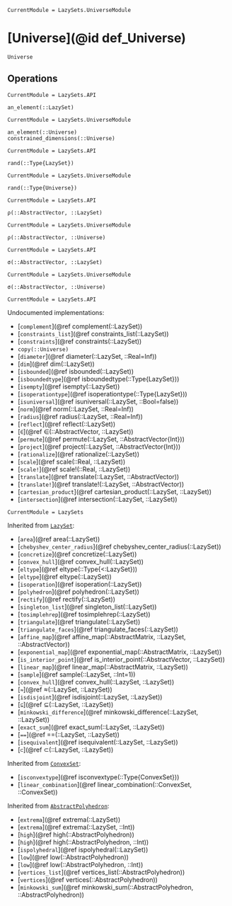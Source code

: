 ```@meta
CurrentModule = LazySets.UniverseModule
```

# [Universe](@id def_Universe)

```@docs
Universe
```

## Operations

```@meta
CurrentModule = LazySets.API
```
```@docs; canonical=false
an_element(::LazySet)
```
```@meta
CurrentModule = LazySets.UniverseModule
```
```@docs
an_element(::Universe)
constrained_dimensions(::Universe)
```
```@meta
CurrentModule = LazySets.API
```
```@docs; canonical=false
rand(::Type{LazySet})
```
```@meta
CurrentModule = LazySets.UniverseModule
```
```@docs
rand(::Type{Universe})
```
```@meta
CurrentModule = LazySets.API
```
```@docs; canonical=false
ρ(::AbstractVector, ::LazySet)
```
```@meta
CurrentModule = LazySets.UniverseModule
```
```@docs
ρ(::AbstractVector, ::Universe)
```
```@meta
CurrentModule = LazySets.API
```
```@docs; canonical=false
σ(::AbstractVector, ::LazySet)
```
```@meta
CurrentModule = LazySets.UniverseModule
```
```@docs
σ(::AbstractVector, ::Universe)
```

```@meta
CurrentModule = LazySets.API
```

Undocumented implementations:

* [`complement`](@ref complement(::LazySet))
* [`constraints_list`](@ref constraints_list(::LazySet))
* [`constraints`](@ref constraints(::LazySet))
* `copy(::Universe)`
* [`diameter`](@ref diameter(::LazySet, ::Real=Inf))
* [`dim`](@ref dim(::LazySet))
* [`isbounded`](@ref isbounded(::LazySet))
* [`isboundedtype`](@ref isboundedtype(::Type{LazySet}))
* [`isempty`](@ref isempty(::LazySet))
* [`isoperationtype`](@ref isoperationtype(::Type{LazySet}))
* [`isuniversal`](@ref isuniversal(::LazySet, ::Bool=false))
* [`norm`](@ref norm(::LazySet, ::Real=Inf))
* [`radius`](@ref radius(::LazySet, ::Real=Inf))
* [`reflect`](@ref reflect(::LazySet))
* [`∈`](@ref ∈(::AbstractVector, ::LazySet))
* [`permute`](@ref permute(::LazySet, ::AbstractVector{Int}))
* [`project`](@ref project(::LazySet, ::AbstractVector{Int}))
* [`rationalize`](@ref rationalize(::LazySet))
* [`scale`](@ref scale(::Real, ::LazySet))
* [`scale!`](@ref scale!(::Real, ::LazySet))
* [`translate`](@ref translate(::LazySet, ::AbstractVector))
* [`translate!`](@ref translate!(::LazySet, ::AbstractVector))
* [`cartesian_product`](@ref cartesian_product(::LazySet, ::LazySet))
* [`intersection`](@ref intersection(::LazySet, ::LazySet))

```@meta
CurrentModule = LazySets
```

Inherited from [`LazySet`](@ref):
* [`area`](@ref area(::LazySet))
* [`chebyshev_center_radius`](@ref chebyshev_center_radius(::LazySet))
* [`concretize`](@ref concretize(::LazySet))
* [`convex_hull`](@ref convex_hull(::LazySet))
* [`eltype`](@ref eltype(::Type{<:LazySet}))
* [`eltype`](@ref eltype(::LazySet))
* [`isoperation`](@ref isoperation(::LazySet))
* [`polyhedron`](@ref polyhedron(::LazySet))
* [`rectify`](@ref rectify(::LazySet))
* [`singleton_list`](@ref singleton_list(::LazySet))
* [`tosimplehrep`](@ref tosimplehrep(::LazySet))
* [`triangulate`](@ref triangulate(::LazySet))
* [`triangulate_faces`](@ref triangulate_faces(::LazySet))
* [`affine_map`](@ref affine_map(::AbstractMatrix, ::LazySet, ::AbstractVector))
* [`exponential_map`](@ref exponential_map(::AbstractMatrix, ::LazySet))
* [`is_interior_point`](@ref is_interior_point(::AbstractVector, ::LazySet))
* [`linear_map`](@ref linear_map(::AbstractMatrix, ::LazySet))
* [`sample`](@ref sample(::LazySet, ::Int=1))
* [`convex_hull`](@ref convex_hull(::LazySet, ::LazySet))
* [`≈`](@ref ≈(::LazySet, ::LazySet))
* [`isdisjoint`](@ref isdisjoint(::LazySet, ::LazySet))
* [`⊆`](@ref ⊆(::LazySet, ::LazySet))
* [`minkowski_difference`](@ref minkowski_difference(::LazySet, ::LazySet))
* [`exact_sum`](@ref exact_sum(::LazySet, ::LazySet))
* [`==`](@ref ==(::LazySet, ::LazySet))
* [`isequivalent`](@ref isequivalent(::LazySet, ::LazySet))
* [`⊂`](@ref ⊂(::LazySet, ::LazySet))

Inherited from [`ConvexSet`](@ref):
* [`isconvextype`](@ref isconvextype(::Type{ConvexSet}))
* [`linear_combination`](@ref linear_combination(::ConvexSet, ::ConvexSet))

Inherited from [`AbstractPolyhedron`](@ref):
* [`extrema`](@ref extrema(::LazySet))
* [`extrema`](@ref extrema(::LazySet, ::Int))
* [`high`](@ref high(::AbstractPolyhedron))
* [`high`](@ref high(::AbstractPolyhedron, ::Int))
* [`ispolyhedral`](@ref ispolyhedral(::LazySet))
* [`low`](@ref low(::AbstractPolyhedron))
* [`low`](@ref low(::AbstractPolyhedron, ::Int))
* [`vertices_list`](@ref vertices_list(::AbstractPolyhedron))
* [`vertices`](@ref vertices(::AbstractPolyhedron))
* [`minkowski_sum`](@ref minkowski_sum(::AbstractPolyhedron, ::AbstractPolyhedron))
